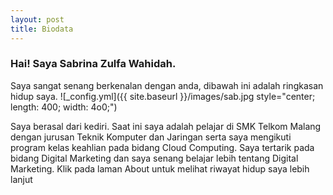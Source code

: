 ```yaml
---
layout: post
title: Biodata
---
```


<h3> Hai! Saya Sabrina Zulfa Wahidah. </h3>
Saya sangat senang berkenalan dengan anda, dibawah ini adalah ringkasan hidup saya.
![_config.yml]({{ site.baseurl }}/images/sab.jpg style="center; length: 400; width: 4o0;")

Saya berasal dari kediri. Saat ini saya adalah pelajar di SMK Telkom Malang dengan jurusan Teknik Komputer dan Jaringan serta saya mengikuti program kelas keahlian pada bidang Cloud Computing. Saya tertarik pada bidang Digital Marketing dan saya senang belajar lebih tentang Digital Marketing. Klik pada laman About untuk melihat riwayat hidup saya lebih lanjut
